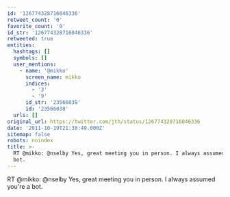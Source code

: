 ```yaml
---
id: '126774328716046336'
retweet_count: '0'
favorite_count: '0'
id_str: '126774328716046336'
retweeted: true
entities:
  hashtags: []
  symbols: []
  user_mentions:
    - name: '@mikko'
      screen_name: mikko
      indices:
        - '3'
        - '9'
      id_str: '23566038'
      id: '23566038'
  urls: []
original_url: https://twitter.com/jth/status/126774328716046336
date: '2011-10-19T21:38:49.000Z'
sitemap: false
robots: noindex
title: >-
  RT @mikko: @nselby Yes, great meeting you in person. I always assumed you're a
  bot.
---
```


RT @mikko: @nselby Yes, great meeting you in person. I always assumed you're a bot.